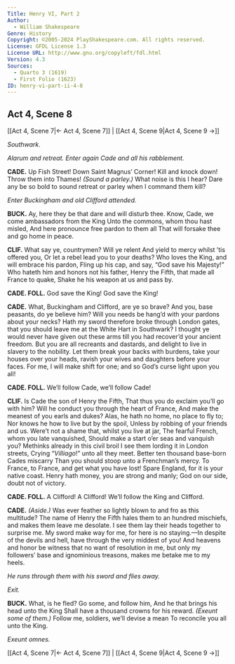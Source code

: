```yaml
---
Title: Henry VI, Part 2
Author: 
  - William Shakespeare
Genre: History
Copyright: ©2005-2024 PlayShakespeare.com. All rights reserved.
License: GFDL License 1.3
License URL: http://www.gnu.org/copyleft/fdl.html
Version: 4.3
Sources:
  - Quarto 3 (1619)
  - First Folio (1623)
ID: henry-vi-part-ii-4-8
---
```


## Act 4, Scene 8
[[Act 4, Scene 7|← Act 4, Scene 7]] | [[Act 4, Scene 9|Act 4, Scene 9 →]]

*Southwark.*

*Alarum and retreat. Enter again Cade and all his rabblement.*

**CADE.**
Up Fish Street! Down Saint Magnus’ Corner! Kill and knock down! Throw them into Thames!
*(Sound a parley.)*
What noise is this I hear? Dare any be so bold to sound retreat or parley when I command them kill?

*Enter Buckingham and old Clifford attended.*

**BUCK.**
Ay, here they be that dare and will disturb thee.
Know, Cade, we come ambassadors from the King
Unto the commons, whom thou hast misled,
And here pronounce free pardon to them all
That will forsake thee and go home in peace.

**CLIF.**
What say ye, countrymen? Will ye relent
And yield to mercy whilst ’tis offered you,
Or let a rebel lead you to your deaths?
Who loves the King, and will embrace his pardon,
Fling up his cap, and say, “God save his Majesty!”
Who hateth him and honors not his father,
Henry the Fifth, that made all France to quake,
Shake he his weapon at us and pass by.

**CADE. FOLL.**
God save the King! God save the King!

**CADE.**
What, Buckingham and Clifford, are ye so brave? And you, base peasants, do ye believe him? Will you needs be hang’d with your pardons about your necks? Hath my sword therefore broke through London gates, that you should leave me at the White Hart in Southwark? I thought ye would never have given out these arms till you had recover’d your ancient freedom. But you are all recreants and dastards, and delight to live in slavery to the nobility. Let them break your backs with burdens, take your houses over your heads, ravish your wives and daughters before your faces. For me, I will make shift for one; and so God’s curse light upon you all!

**CADE. FOLL.**
We’ll follow Cade, we’ll follow Cade!

**CLIF.**
Is Cade the son of Henry the Fifth,
That thus you do exclaim you’ll go with him?
Will he conduct you through the heart of France,
And make the meanest of you earls and dukes?
Alas, he hath no home, no place to fly to;
Nor knows he how to live but by the spoil,
Unless by robbing of your friends and us.
Were’t not a shame that, whilst you live at jar,
The fearful French, whom you late vanquished,
Should make a start o’er seas and vanquish you?
Methinks already in this civil broil
I see them lording it in London streets,
Crying “*Villiago*!” unto all they meet.
Better ten thousand base-born Cades miscarry
Than you should stoop unto a Frenchman’s mercy.
To France, to France, and get what you have lost!
Spare England, for it is your native coast.
Henry hath money, you are strong and manly;
God on our side, doubt not of victory.

**CADE. FOLL.**
A Clifford! A Clifford! We’ll follow the King and Clifford.

**CADE.**
*(Aside.)*
Was ever feather so lightly blown to and fro as this multitude? The name of Henry the Fifth hales them to an hundred mischiefs, and makes them leave me desolate. I see them lay their heads together to surprise me. My sword make way for me, for here is no staying.—In despite of the devils and hell, have through the very middest of you! And heavens and honor be witness that no want of resolution in me, but only my followers’ base and ignominious treasons, makes me betake me to my heels.

*He runs through them with his sword and flies away.*

*Exit.*

**BUCK.**
What, is he fled? Go some, and follow him,
And he that brings his head unto the King
Shall have a thousand crowns for his reward.
*(Exeunt some of them.)*
Follow me, soldiers, we’ll devise a mean
To reconcile you all unto the King.

*Exeunt omnes.*

[[Act 4, Scene 7|← Act 4, Scene 7]] | [[Act 4, Scene 9|Act 4, Scene 9 →]]